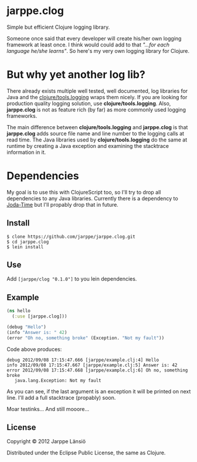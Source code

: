 jarppe.clog
===========

Simple but efficient Clojure logging library.

Someone once said that every developer will create his/her own logging framework at least once. I think would could add to that *"…for each language he/she learns"*. So here's my very own logging library for Clojure.

# But why yet another log lib?

There already exists multiple well tested, well documented, log libraries for Java and the [clojure/tools.logging](https://github.com/clojure/tools.logging) wraps them nicely. If you are looking for production quality logging solution, use **clojure/tools.logging**. Also, **jarppe.clog** is not as feature rich (by far) as more commonly used logging frameworks. 

The main difference between **clojure/tools.logging** and **jarppe.clog** is that **jarppe.clog** adds source file name and line number to the logging calls at read time. The Java libraries used by **clojure/tools.logging** do the same at runtime by creating a Java exception and examining the stacktrace information in it.

# Dependencies

My goal is to use this with ClojureScript too, so I'll try to drop all dependencies to any Java libraries. Currently there is a dependency to [Joda-Time](http://joda-time.sourceforge.net) but I'll propably drop that in future.

## Install

```
$ clone https://github.com/jarppe/jarppe.clog.git
$ cd jarppe.clog
$ lein install
```

## Use

Add `[jarppe/clog "0.1.0"]` to you lein dependencies.

## Example

```clojure
(ns hello
  (:use [jarppe.clog]))

(debug "Hello")
(info "Answer is: " 42)
(error "Oh no, something broke" (Exception. "Not my fault"))
```

Code above produces:

```
debug 2012/09/08 17:15:47.666 [jarppe/example.clj:4] Hello
info 2012/09/08 17:15:47.667 [jarppe/example.clj:5] Answer is: 42
error 2012/09/08 17:15:47.668 [jarppe/example.clj:6] Oh no, something broke
   java.lang.Exception: Not my fault
```

As you can see, if the last argument is an exception it will be printed on next line. I'll add a full stacktrace (propably) soon.

Moar testinks...
And still mooore...

## License

Copyright © 2012 Jarppe Länsiö

Distributed under the Eclipse Public License, the same as Clojure.
